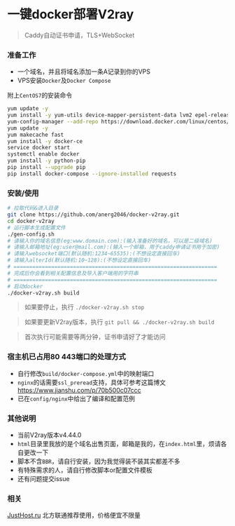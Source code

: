 # 一键docker部署V2ray
> Caddy自动证书申请，TLS+WebSocket

### 准备工作
+ 一个域名，并且将域名添加一条A记录到你的VPS
+ VPS安装`Docker`及`Docker Compose`

附上`CentOS7`的安装命令
```sh
yum update -y
yum install -y yum-utils device-mapper-persistent-data lvm2 epel-release gcc libffi-devel python-devel openssl-devel git net-tools
yum-config-manager --add-repo https://download.docker.com/linux/centos/docker-ce.repo
yum update -y
yum makecache fast
yum install -y docker-ce
service docker start
systemctl enable docker
yum install -y python-pip
pip install --upgrade pip
pip install docker-compose --ignore-installed requests
```

### 安装/使用
```sh
# 拉取代码&进入目录
git clone https://github.com/anerg2046/docker-v2ray.git
cd docker-v2ray
# 运行脚本生成配置文件
./gen-config.sh
# 请输入你的域名信息(eg:www.domain.com):(输入准备好的域名，可以是二级域名)
# 请输入邮箱地址(eg:user@mail.com):(输入一个邮箱，用于caddy申请证书用于加密)
# 请输入websocket端口(默认随机:1234~65535):(不想设定直接回车)
# 请输入alterId(默认随机:10~128):(不想设定直接回车)
# =================================================================
# 完成后你会看到相关配置信息及导入客户端用的字符串
# =================================================================
# 启动docker
./docker-v2ray.sh build
```
> 如果要停止，执行 `./docker-v2ray.sh stop`

> 如果要更新V2ray版本，执行 `git pull && ./docker-v2ray.sh build`

> 首次执行可能需要等两分钟，证书申请好了才能访问

### 宿主机已占用80 443端口的处理方式
+ 自行修改`build/docker-compose.yml`中的映射端口
+ `nginx`的话需要`ssl_preread`支持，具体可参考这篇博文 https://www.jianshu.com/p/70b500c07ccc
+ 已在`config/nginx`中给出了编译和配置范例

### 其他说明
+ 当前V2ray版本v4.44.0
+ `html`目录里我放的是个域名出售页面，邮箱是我的，在`index.html`里，烦请各自更改一下
+ 脚本不含`BBR`，请自行安装，因为我觉得装不装其实都差不多
+ 有特殊需求的人，请自行修改脚本or配置文件模板
+ 还有问题提交issue

### 相关
[JustHost.ru](https://justhost.ru/?ref=69692) 北方联通推荐使用，价格便宜不限量
